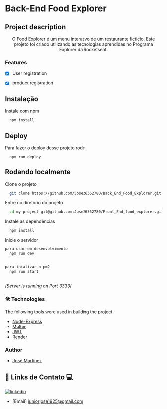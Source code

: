 # Back-End Food Explorer

## Project description

<p align="center">O Food Explorer é um menu interativo de um restaurante ficticio. Este projeto foi criado utilizando as tecnologias aprendidas no Programa Explorer da Rocketseat.</p>

### Features
- [x] User registration
- [x] product registration


## Instalação

Instale com npm

```bash
  npm install 
```
    
## Deploy

Para fazer o deploy desse projeto rode

```bash
  npm run deploy
```


## Rodando localmente

Clone o projeto

```bash
  git clone https://github.com/Jose26362780/Back_End_Food_Explorer.git
```

Entre no diretório do projeto

```bash
  cd my-project git@github.com:Jose26362780/Front_End_food_explorer.git
```

Instale as dependências

```bash
  npm install
```

Inicie o servidor


```bash
para usar em desenvolvimento
  npm run dev 


para inializar o pm2
  npm run start
  
```
/*Server is running on Port 3333*/



  
### 🛠 Technologies 
The following tools were used in building the project

- [Node-Express](https://expressjs.com/pt-br/)
- [Multer](https://www.npmjs.com/package/multer)
- [JWT](https://jwt.io/libraries)
- [Render]()

### Author

- [José Martinez](https://github.com/Jose26362780)

## 🔗 Links de Contato 💻

[![linkedin](https://img.shields.io/badge/linkedin-0A66C2?style=for-the-badge&logo=linkedin&logoColor=white)](https://www.linkedin.com/in/jose-martinez-352032222/)


- [Email] juniorjose1925@gmail.com


